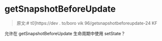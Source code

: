 # getSnapshotBeforeUpdate

> 原文:# t0]https://dev . to/boro vik 96/getsnapshotbeforeupdate-24 KF

允许在 getSnapshotBeforeUpdate 生命周期中使用 setState？